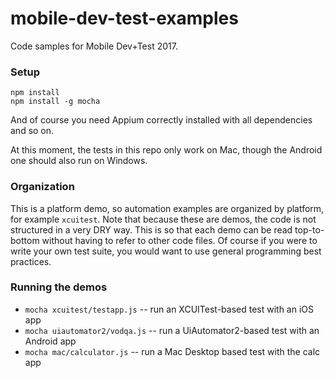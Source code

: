# mobile-dev-test-examples

Code samples for Mobile Dev+Test 2017.

### Setup

```
npm install
npm install -g mocha
```

And of course you need Appium correctly installed with all dependencies and so on.

At this moment, the tests in this repo only work on Mac, though the Android one
should also run on Windows.

### Organization

This is a platform demo, so automation examples are organized by platform, for
example `xcuitest`. Note that because these are demos, the code is not
structured in a very DRY way. This is so that each demo can be read
top-to-bottom without having to refer to other code files. Of course if you
were to write your own test suite, you would want to use general programming
best practices.

### Running the demos

* `mocha xcuitest/testapp.js` -- run an XCUITest-based test with an iOS app
* `mocha uiautomator2/vodqa.js` -- run a UiAutomator2-based test with an Android app
* `mocha mac/calculator.js` -- run a Mac Desktop based test with the calc app
